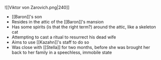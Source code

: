 ![[Viktor von Zarovich.png|240]]
- [[Baron]]'s son
- Resides in the attic of the [[Baron]]'s mansion
- Has some spirits (is that the right term?) around the attic, like a skeleton cat
- Attempting to cast a ritual to resurrect his dead wife
- Aims to use [[Kazahn]]'s staff to do so
- Was close with [[Stella]] for two months, before she was brought her back to her family in a speechless, immobile state
